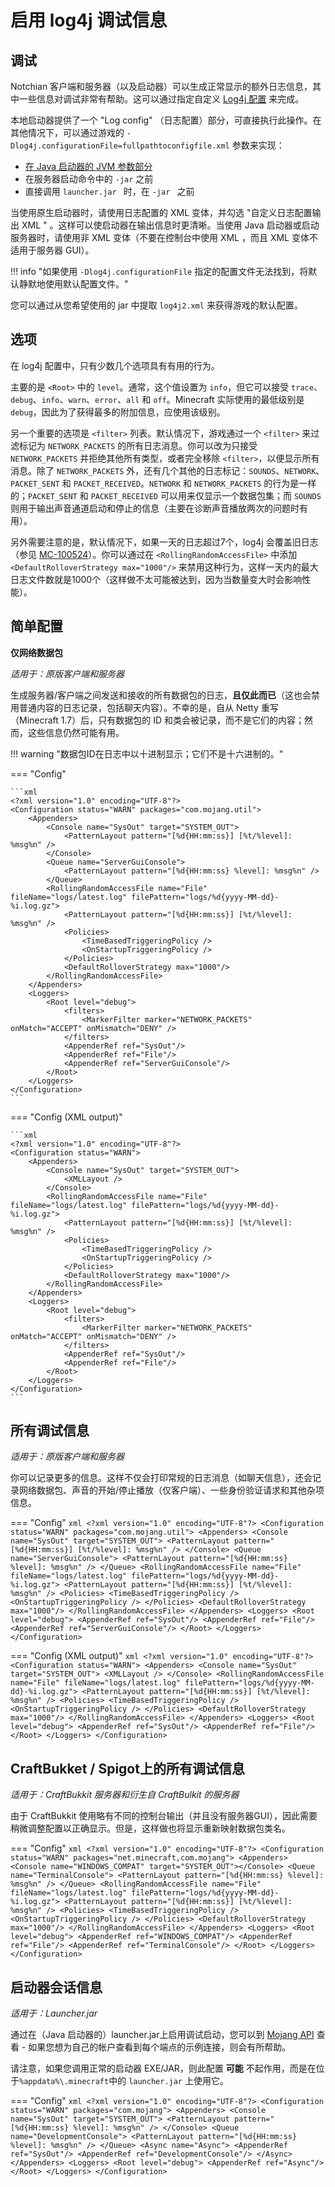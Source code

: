 # 启用 log4j 调试信息

## 调试

Notchian 客户端和服务器（以及启动器）可以生成正常显示的额外日志信息，其中一些信息对调试非常有帮助。这可以通过指定自定义 [Log4j 配置](http://logging.apache.org/log4j/2.x/manual/configuration.html) 来完成。

本地启动器提供了一个 "Log config" （日志配置）部分，可直接执行此操作。在其他情况下，可以通过游戏的 `-Dlog4j.configurationFile=fullpathtoconfigfile.xml` 参数来实现：

- [在 Java 启动器的 JVM 参数部分](https://wiki.vg/images/e/e1/ClientDebugging.png)
- 在服务器启动命令中的 `-jar` 之前
- 直接调用 `launcher.jar ` 时，在 `-jar ` 之前

当使用原生启动器时，请使用日志配置的 XML 变体，并勾选 "自定义日志配置输出 XML " 。这样可以使启动器在输出信息时更清晰。当使用 Java 启动器或启动服务器时，请使用非 XML 变体（不要在控制台中使用 XML ，而且 XML 变体不适用于服务器 GUI）。

!!! info "如果使用 `-Dlog4j.configurationFile` 指定的配置文件无法找到，将默认静默地使用默认配置文件。" 

您可以通过从您希望使用的 jar 中提取 `log4j2.xml` 来获得游戏的默认配置。

## 选项

在 log4j 配置中，只有少数几个选项具有有用的行为。

主要的是 `<Root>` 中的 `level`。通常，这个值设置为 `info`，但它可以接受 `trace`、`debug`、`info`、`warn`、`error`、`all` 和 `off`。Minecraft 实际使用的最低级别是 `debug`，因此为了获得最多的附加信息，应使用该级别。

另一个重要的选项是 `<filter>` 列表。默认情况下，游戏通过一个 `<filter>` 来过滤标记为 `NETWORK_PACKETS` 的所有日志消息。你可以改为只接受 `NETWORK_PACKETS` 并拒绝其他所有类型，或者完全移除 `<filter>`，以便显示所有消息。除了 `NETWORK_PACKETS` 外，还有几个其他的日志标记：`SOUNDS`、`NETWORK`、`PACKET_SENT` 和 `PACKET_RECEIVED`。`NETWORK` 和 `NETWORK_PACKETS` 的行为是一样的；`PACKET_SENT` 和 `PACKET_RECEIVED` 可以用来仅显示一个数据包集；而 `SOUNDS` 则用于输出声音通道启动和停止的信息（主要在诊断声音播放两次的问题时有用）。

另外需要注意的是，默认情况下，如果一天的日志超过7个，log4j 会覆盖旧日志（参见 [MC-100524](https://bugs.mojang.com/browse/MC-100524)）。你可以通过在 `<RollingRandomAccessFile>` 中添加 `<DefaultRolloverStrategy max="1000"/>` 来禁用这种行为，这样一天内的最大日志文件数就是1000个（这样做不太可能被达到，因为当数量变大时会影响性能）。

## 简单配置

**仅网络数据包**

*适用于：原版客户端和服务器*

生成服务器/客户端之间发送和接收的所有数据包的日志，**且仅此而已**（这也会禁用普通内容的日志记录，包括聊天内容）。不幸的是，自从 Netty 重写（Minecraft 1.7）后，只有数据包的 ID 和类会被记录，而不是它们的内容；然而，这些信息仍然可能有用。

!!! warning "数据包ID在日志中以十进制显示；它们不是十六进制的。"

=== "Config"

    ```xml
    <?xml version="1.0" encoding="UTF-8"?>
    <Configuration status="WARN" packages="com.mojang.util">
        <Appenders>
            <Console name="SysOut" target="SYSTEM_OUT">
                <PatternLayout pattern="[%d{HH:mm:ss}] [%t/%level]: %msg%n" />
            </Console>
            <Queue name="ServerGuiConsole">
                <PatternLayout pattern="[%d{HH:mm:ss} %level]: %msg%n" />
            </Queue>
            <RollingRandomAccessFile name="File" fileName="logs/latest.log" filePattern="logs/%d{yyyy-MM-dd}-%i.log.gz">
                <PatternLayout pattern="[%d{HH:mm:ss}] [%t/%level]: %msg%n" />
                <Policies>
                    <TimeBasedTriggeringPolicy />
                    <OnStartupTriggeringPolicy />
                </Policies>
                <DefaultRolloverStrategy max="1000"/>
            </RollingRandomAccessFile>
        </Appenders>
        <Loggers>
            <Root level="debug">
                <filters>
                    <MarkerFilter marker="NETWORK_PACKETS" onMatch="ACCEPT" onMismatch="DENY" />
                </filters>
                <AppenderRef ref="SysOut"/>
                <AppenderRef ref="File"/>
                <AppenderRef ref="ServerGuiConsole"/>
            </Root>
        </Loggers> 
    </Configuration>
    ```

=== "Config (XML output)"

    ```xml
    <?xml version="1.0" encoding="UTF-8"?>
    <Configuration status="WARN">
        <Appenders>
            <Console name="SysOut" target="SYSTEM_OUT">
                <XMLLayout />
            </Console>
            <RollingRandomAccessFile name="File" fileName="logs/latest.log" filePattern="logs/%d{yyyy-MM-dd}-%i.log.gz">
                <PatternLayout pattern="[%d{HH:mm:ss}] [%t/%level]: %msg%n" />
                <Policies>
                    <TimeBasedTriggeringPolicy />
                    <OnStartupTriggeringPolicy />
                </Policies>
                <DefaultRolloverStrategy max="1000"/>
            </RollingRandomAccessFile>
        </Appenders>
        <Loggers>
            <Root level="debug">
                <filters>
                    <MarkerFilter marker="NETWORK_PACKETS" onMatch="ACCEPT" onMismatch="DENY" />
                </filters>
                <AppenderRef ref="SysOut"/>
                <AppenderRef ref="File"/>
            </Root>
        </Loggers> 
    </Configuration>
    ```

## 所有调试信息

*适用于：原版客户端和服务器*

你可以记录更多的信息。这样不仅会打印常规的日志消息（如聊天信息），还会记录网络数据包、声音的开始/停止播放（仅客户端）、一些身份验证请求和其他杂项信息。

=== "Config"
    ```xml
    <?xml version="1.0" encoding="UTF-8"?>
    <Configuration status="WARN" packages="com.mojang.util">
        <Appenders>
            <Console name="SysOut" target="SYSTEM_OUT">
                <PatternLayout pattern="[%d{HH:mm:ss}] [%t/%level]: %msg%n" />
            </Console>
            <Queue name="ServerGuiConsole">
                <PatternLayout pattern="[%d{HH:mm:ss} %level]: %msg%n" />
            </Queue>
            <RollingRandomAccessFile name="File" fileName="logs/latest.log" filePattern="logs/%d{yyyy-MM-dd}-%i.log.gz">
                <PatternLayout pattern="[%d{HH:mm:ss}] [%t/%level]: %msg%n" />
                <Policies>
                    <TimeBasedTriggeringPolicy />
                    <OnStartupTriggeringPolicy />
                </Policies>
                <DefaultRolloverStrategy max="1000"/>
            </RollingRandomAccessFile>
        </Appenders>
        <Loggers>
            <Root level="debug">
                <AppenderRef ref="SysOut"/>
                <AppenderRef ref="File"/>
                <AppenderRef ref="ServerGuiConsole"/>
            </Root>
        </Loggers>
    </Configuration>
    ```

=== "Config (XML output)"
    ```xml
    <?xml version="1.0" encoding="UTF-8"?>
    <Configuration status="WARN">
        <Appenders>
            <Console name="SysOut" target="SYSTEM_OUT">
                <XMLLayout />
            </Console>
            <RollingRandomAccessFile name="File" fileName="logs/latest.log" filePattern="logs/%d{yyyy-MM-dd}-%i.log.gz">
                <PatternLayout pattern="[%d{HH:mm:ss}] [%t/%level]: %msg%n" />
                <Policies>
                    <TimeBasedTriggeringPolicy />
                    <OnStartupTriggeringPolicy />
                </Policies>
                <DefaultRolloverStrategy max="1000"/>
            </RollingRandomAccessFile>
        </Appenders>
        <Loggers>
            <Root level="debug">
                <AppenderRef ref="SysOut"/>
                <AppenderRef ref="File"/>
            </Root>
        </Loggers>
    </Configuration>
    ```

## CraftBukket / Spigot上的所有调试信息

*适用于：CraftBukkit 服务器和衍生自 CraftBulkit 的服务器*

由于 CraftBukkit 使用略有不同的控制台输出（并且没有服务器GUI），因此需要稍微调整配置以正确显示。但是，这样做也将显示重新映射数据包类名。

=== "Config"
    ```xml
    <?xml version="1.0" encoding="UTF-8"?>
    <Configuration status="WARN" packages="net.minecraft,com.mojang">
        <Appenders>
            <Console name="WINDOWS_COMPAT" target="SYSTEM_OUT"></Console>
            <Queue name="TerminalConsole">
                <PatternLayout pattern="[%d{HH:mm:ss} %level]: %msg%n" />
            </Queue>
            <RollingRandomAccessFile name="File" fileName="logs/latest.log" filePattern="logs/%d{yyyy-MM-dd}-%i.log.gz">
                <PatternLayout pattern="[%d{HH:mm:ss}] [%t/%level]: %msg%n" />
                <Policies>
                    <TimeBasedTriggeringPolicy />
                    <OnStartupTriggeringPolicy />
                </Policies>
                <DefaultRolloverStrategy max="1000"/>
            </RollingRandomAccessFile>
        </Appenders>
        <Loggers>
            <Root level="debug">
                <AppenderRef ref="WINDOWS_COMPAT"/>
                <AppenderRef ref="File"/>
                <AppenderRef ref="TerminalConsole"/>
            </Root>
        </Loggers>
    </Configuration>
    ```

## 启动器会话信息

*适用于：Launcher.jar*

通过在（Java 启动器的）launcher.jar上启用调试启动，您可以到 [Mojang API](https://wiki.vg/Mojang_API) 查看 - 如果您想为自己的帐户查看到每个端点的示例连接，则会有所帮助。

请注意，如果您调用正常的启动器 EXE/JAR，则此配置 **可能** 不起作用，而是在位于`%appdata%\.minecraft`中的 `launcher.jar` 上使用它。

=== "Config"
    ```xml
    <?xml version="1.0" encoding="UTF-8"?>
    <Configuration status="WARN" packages="com.mojang">
        <Appenders>
            <Console name="SysOut" target="SYSTEM_OUT">
                <PatternLayout pattern="[%d{HH:mm:ss} %level]: %msg%n" />
            </Console>
            <Queue name="DevelopmentConsole">
                <PatternLayout pattern="[%d{HH:mm:ss} %level]: %msg%n" />
            </Queue>
            <Async name="Async">
                <AppenderRef ref="SysOut"/>
                <AppenderRef ref="DevelopmentConsole"/>
            </Async>
        </Appenders>
        <Loggers>
            <Root level="debug">
                <AppenderRef ref="Async"/>
            </Root>
        </Loggers>
    </Configuration>
    ```

